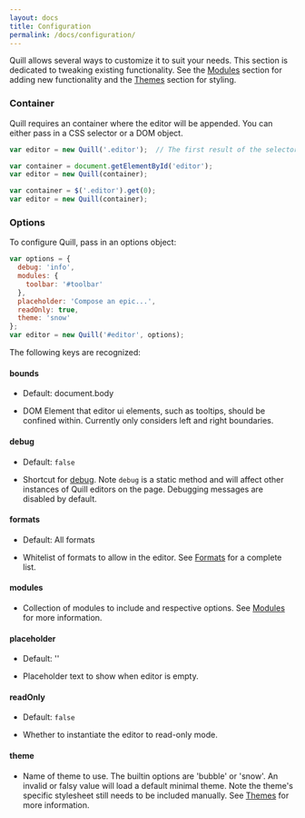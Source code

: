 ```yaml
---
layout: docs
title: Configuration
permalink: /docs/configuration/
---
```


Quill allows several ways to customize it to suit your needs. This section is dedicated to tweaking existing functionality. See the [Modules](/docs/modules/) section for adding new functionality and the [Themes](/docs/themes/) section for styling.


### Container

Quill requires an container where the editor will be appended. You can either pass in a CSS selector or a DOM object.

```javascript
var editor = new Quill('.editor');  // The first result of the selector will be used
```

```javascript
var container = document.getElementById('editor');
var editor = new Quill(container);
```

```javascript
var container = $('.editor').get(0);
var editor = new Quill(container);
```

### Options

To configure Quill, pass in an options object:

```javascript
var options = {
  debug: 'info',
  modules: {
    toolbar: '#toolbar'
  },
  placeholder: 'Compose an epic...',
  readOnly: true,
  theme: 'snow'
};
var editor = new Quill('#editor', options);
```

The following keys are recognized:

#### bounds

- Default: document.body

- DOM Element that editor ui elements, such as tooltips, should be confined within. Currently only considers left and right boundaries.


#### debug

- Default: `false`

- Shortcut for [debug](/docs/api/#debug). Note `debug` is a static method and will affect other instances of Quill editors on the page. Debugging messages are disabled by default.

#### formats

- Default: All formats

- Whitelist of formats to allow in the editor. See [Formats](/docs/formats/) for a complete list.

#### modules

- Collection of modules to include and respective options. See [Modules](/docs/modules/) for more information.

#### placeholder

- Default: ''

- Placeholder text to show when editor is empty.

#### readOnly

- Default: `false`

- Whether to instantiate the editor to read-only mode.

#### theme

- Name of theme to use. The builtin options are 'bubble' or 'snow'. An invalid or falsy value will load a default minimal theme. Note the theme's specific stylesheet still needs to be included manually. See [Themes](/docs/themes/) for more information.
